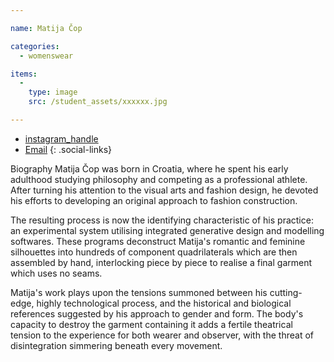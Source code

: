 ```yaml
---

name: Matija Čop

categories:
  - womenswear

items:
  -
    type: image
    src: /student_assets/xxxxxx.jpg

---
```


* [instagram_handle](https://www.instagram.com/@matijacop/)
* [Email](mailto:matija.cop@network.rca.ac.uk)
{: .social-links}

Biography
Matija Čop was born in Croatia, where he spent his early adulthood studying philosophy and competing as a professional athlete. After turning his attention to the visual arts and fashion design, he devoted his efforts to developing an original approach to fashion construction.

The resulting process is now the identifying characteristic of his practice: an experimental system utilising integrated generative design and modelling softwares. These programs deconstruct Matija's romantic and feminine silhouettes into hundreds of component quadrilaterals which are then assembled by hand, interlocking piece by piece to realise a final garment which uses no seams.

Matija's work plays upon the tensions summoned between his cutting-edge, highly technological process, and the historical and biological references suggested by his approach to gender and form. The body's capacity to destroy the garment containing it adds a fertile theatrical tension to the experience for both wearer and observer, with the threat of disintegration simmering beneath every movement.
